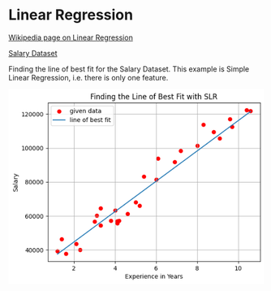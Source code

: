 # Linear Regression

[Wikipedia page on Linear Regression](https://en.wikipedia.org/wiki/Linear_regression)

[Salary Dataset](https://www.kaggle.com/datasets/abhishek14398/salary-dataset-simple-linear-regression?resource=download)

Finding the line of best fit for the Salary Dataset. This example is Simple Linear Regression, i.e. there is only one feature.

![](SalaryDatasetSLR.png)
